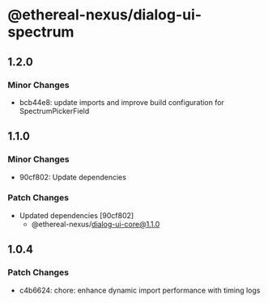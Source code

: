 # @ethereal-nexus/dialog-ui-spectrum

## 1.2.0

### Minor Changes

- bcb44e8: update imports and improve build configuration for SpectrumPickerField

## 1.1.0

### Minor Changes

- 90cf802: Update dependencies

### Patch Changes

- Updated dependencies [90cf802]
  - @ethereal-nexus/dialog-ui-core@1.1.0

## 1.0.4

### Patch Changes

- c4b6624: chore: enhance dynamic import performance with timing logs
